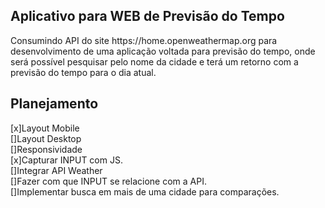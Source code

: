 ## Aplicativo para WEB de Previsão do Tempo
<p>Consumindo API do site https://home.openweathermap.org para desenvolvimento de uma aplicação voltada
para previsão do tempo, onde será possível pesquisar pelo nome da cidade e terá um retorno com a previsão do tempo para o dia atual.</p>

## Planejamento
[x]Layout Mobile<br>
[]Layout Desktop<br>
[]Responsividade<br>
[x]Capturar INPUT com JS.<br>
[]Integrar API Weather<br>
[]Fazer com que INPUT se relacione com a API.<br>
[]Implementar busca em mais de uma cidade para comparações.<br>